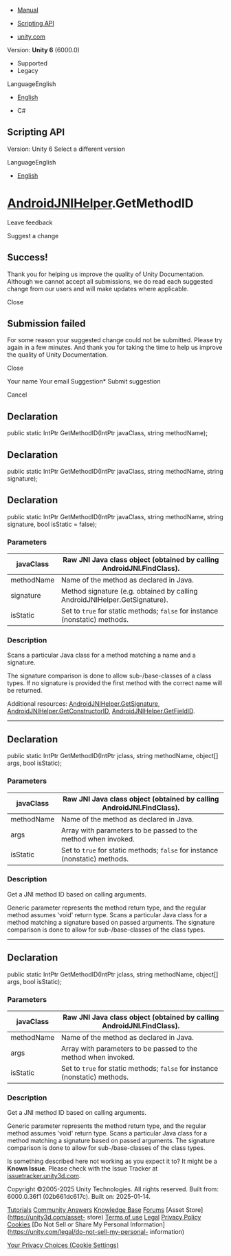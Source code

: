 [ ]()

  * [Manual](../Manual/index.html)
  * [Scripting API](../ScriptReference/index.html)

  * [unity.com](https://unity.com/)

Version: **Unity 6** (6000.0)

  * Supported
  * Legacy

LanguageEnglish

  * [English]()

  * C#

[ ](https://docs.unity3d.com)

## Scripting API

Version: Unity 6 Select a different version

LanguageEnglish

  * [English]()

#  [AndroidJNIHelper](AndroidJNIHelper.html).GetMethodID

Leave feedback

Suggest a change

## Success!

Thank you for helping us improve the quality of Unity Documentation. Although
we cannot accept all submissions, we do read each suggested change from our
users and will make updates where applicable.

Close

## Submission failed

For some reason your suggested change could not be submitted. Please <a>try
again</a> in a few minutes. And thank you for taking the time to help us
improve the quality of Unity Documentation.

Close

Your name Your email Suggestion* Submit suggestion

Cancel

[ ]()

## Declaration

public static IntPtr GetMethodID(IntPtr javaClass, string methodName);

## Declaration

public static IntPtr GetMethodID(IntPtr javaClass, string methodName, string
signature);

## Declaration

public static IntPtr GetMethodID(IntPtr javaClass, string methodName, string
signature, bool isStatic = false);

### Parameters

javaClass | Raw JNI Java class object (obtained by calling AndroidJNI.FindClass).  
---|---  
methodName | Name of the method as declared in Java.  
signature | Method signature (e.g. obtained by calling AndroidJNIHelper.GetSignature).  
isStatic | Set to `true` for static methods; `false` for instance (nonstatic) methods.  
  
### Description

Scans a particular Java class for a method matching a name and a signature.

The signature comparison is done to allow sub-/base-classes of a class types.
If no signature is provided the first method with the correct name will be
returned.  
  
Additional resources:
[AndroidJNIHelper.GetSignature](AndroidJNIHelper.GetSignature.html),
[AndroidJNIHelper.GetConstructorID](AndroidJNIHelper.GetConstructorID.html),
[AndroidJNIHelper.GetFieldID](AndroidJNIHelper.GetFieldID.html).

* * *

## Declaration

public static IntPtr GetMethodID(IntPtr jclass, string methodName, object[]
args, bool isStatic);

### Parameters

javaClass | Raw JNI Java class object (obtained by calling AndroidJNI.FindClass).  
---|---  
methodName | Name of the method as declared in Java.  
args | Array with parameters to be passed to the method when invoked.  
isStatic | Set to `true` for static methods; `false` for instance (nonstatic) methods.  
  
### Description

Get a JNI method ID based on calling arguments.

Generic parameter represents the method return type, and the regular method
assumes 'void' return type. Scans a particular Java class for a method
matching a signature based on passed arguments. The signature comparison is
done to allow for sub-/base-classes of the class types.

* * *

## Declaration

public static IntPtr GetMethodID(IntPtr jclass, string methodName, object[]
args, bool isStatic);

### Parameters

javaClass | Raw JNI Java class object (obtained by calling AndroidJNI.FindClass).  
---|---  
methodName | Name of the method as declared in Java.  
args | Array with parameters to be passed to the method when invoked.  
isStatic | Set to `true` for static methods; `false` for instance (nonstatic) methods.  
  
### Description

Get a JNI method ID based on calling arguments.

Generic parameter represents the method return type, and the regular method
assumes 'void' return type. Scans a particular Java class for a method
matching a signature based on passed arguments. The signature comparison is
done to allow for sub-/base-classes of the class types.

Is something described here not working as you expect it to? It might be a
**Known Issue**. Please check with the Issue Tracker at
[issuetracker.unity3d.com](https://issuetracker.unity3d.com).

Copyright ©2005-2025 Unity Technologies. All rights reserved. Built from:
6000.0.36f1 (02b661dc617c). Built on: 2025-01-14.

[Tutorials](https://unity3d.com/learn) [Community
Answers](https://answers.unity3d.com) [Knowledge
Base](https://support.unity3d.com/hc/en-us)
[Forums](https://forum.unity3d.com) [Asset Store](https://unity3d.com/asset-
store) [Terms of use](https://docs.unity3d.com/Manual/TermsOfUse.html)
[Legal](https://unity.com/legal) [Privacy
Policy](https://unity.com/legal/privacy-policy)
[Cookies](https://unity.com/legal/cookie-policy) [Do Not Sell or Share My
Personal Information](https://unity.com/legal/do-not-sell-my-personal-
information)

[Your Privacy Choices (Cookie Settings)](javascript:void\(0\);)

